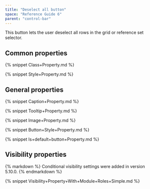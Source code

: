 ```yaml
---
title: "Deselect all button"
space: "Reference Guide 6"
parent: "control-bar"
---
```



This button lets the user deselect all rows in the grid or reference set selector.

## Common properties

{% snippet Class+Property.md %}

{% snippet Style+Property.md %}

## General properties

{% snippet Caption+Property.md %}

{% snippet Tooltip+Property.md %}

{% snippet Image+Property.md %}

{% snippet Button+Style+Property.md %}

{% snippet Is+default+button+Property.md %}

## Visibility properties

<div class="alert alert-info">{% markdown %}
Conditional visibility settings were added in version 5.10.0.
{% endmarkdown %}</div>

{% snippet Visibility+Property+With+Module+Roles+Simple.md %}
